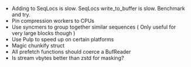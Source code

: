 * Adding to SeqLocs is slow. SeqLocs write_to_buffer is slow. Benchmark and try.
* Pin compression workers to CPUs
* Use syncmers to group together similar sequences ( Only useful for very large blocks though )
* Use Pulp to speed up on certain platforms
* Magic chunkify struct
* All prefetch functions should coerce a BufReader
* Is stream vbytes better than zstd for masking?